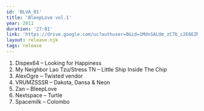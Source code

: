 ```yaml
---
id: 'BLVA_01'
title: 'BleepLove vol.1'
year: 2011
duration: '27:01'
link: 'https://drive.google.com/uc?authuser=0&id=1MdnSALUm_zC7b_c2E6EZMRmVr9RZzit5&export=download'
layout: release.njk
tags: release
---
```


01. Dispex64 – Looking for Happiness
02. My Neighbor Lao Tzu/Stress TN – Little Ship Inside The Chip
03. AlexOgre – Twisted vendor
04. VRUMZSSSR – Dakota, Dansa & Neon
05. Zan – BleepLove
06. Nextspace – Turtle
07. Spacemilk – Colombo
